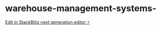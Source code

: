 # warehouse-management-systems-

[Edit in StackBlitz next generation editor ⚡️](https://stackblitz.com/~/github.com/Alex10007/warehouse-management-systems-)